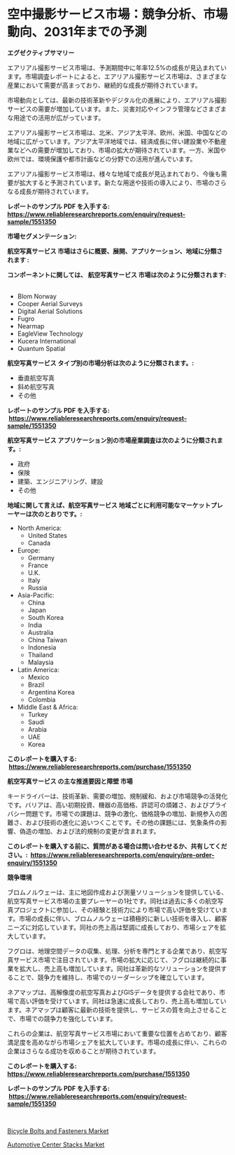 <p><h1>空中撮影サービス市場：競争分析、市場動向、2031年までの予測</h1></p><p><strong>エグゼクティブサマリー</strong></p>
<p><p>エアリアル撮影サービス市場は、予測期間中に年率12.5%の成長が見込まれています。市場調査レポートによると、エアリアル撮影サービス市場は、さまざまな産業において需要が高まっており、継続的な成長が期待されています。</p><p>市場動向としては、最新の技術革新やデジタル化の進展により、エアリアル撮影サービスの需要が増加しています。また、災害対応やインフラ管理などさまざまな用途での活用が広がっています。</p><p>エアリアル撮影サービス市場は、北米、アジア太平洋、欧州、米国、中国などの地域に広がっています。アジア太平洋地域では、経済成長に伴い建設業や不動産業などへの需要が増加しており、市場の拡大が期待されています。一方、米国や欧州では、環境保護や都市計画などの分野での活用が進んでいます。</p><p>エアリアル撮影サービス市場は、様々な地域で成長が見込まれており、今後も需要が拡大すると予測されています。新たな用途や技術の導入により、市場のさらなる成長が期待されています。</p></p>
<p><strong>レポートのサンプル PDF を入手する: <a href="https://www.reliableresearchreports.com/enquiry/request-sample/1551350">https://www.reliableresearchreports.com/enquiry/request-sample/1551350</a></strong></p>
<p><strong>市場セグメンテーション:</strong></p>
<p><strong> 航空写真サービス 市場はさらに概要、展開、アプリケーション、地域に分類されます :</strong></p>
<p><strong>コンポーネントに関しては、 航空写真サービス 市場は次のように分類されます: &nbsp;</strong></p>
<p><ul><li>Blom Norway</li><li>Cooper Aerial Surveys</li><li>Digital Aerial Solutions</li><li>Fugro</li><li>Nearmap</li><li>EagleView Technology</li><li>Kucera International</li><li>Quantum Spatial</li></ul></p>
<p><strong> 航空写真サービス タイプ別の市場分析は次のように分類されます。:</strong></p>
<p><ul><li>垂直航空写真</li><li>斜め航空写真</li><li>その他</li></ul></p>
<p><strong>レポートのサンプル PDF を入手する: &nbsp;<a href="https://www.reliableresearchreports.com/enquiry/request-sample/1551350">https://www.reliableresearchreports.com/enquiry/request-sample/1551350</a></strong></p>
<p><strong> 航空写真サービス アプリケーション別の市場産業調査は次のように分類されます。:</strong></p>
<p><ul><li>政府</li><li>保険</li><li>建築、エンジニアリング、建設</li><li>その他</li></ul></p>
<p><strong>地域に関して言えば、航空写真サービス 地域ごとに利用可能なマーケットプレーヤーは次のとおりです。:</strong></p>
<p><ul>
    <li>
        North America:
        <ul>
            <li>United States</li>
            <li>Canada</li>
        </ul>
    </li>
    <li>
        Europe:
        <ul>
            <li>Germany</li>
            <li>France</li>
            <li>U.K.</li>
            <li>Italy</li>
            <li>Russia</li>
        </ul>
    </li>
    <li>
        Asia-Pacific:
        <ul>
            <li>China</li>
            <li>Japan</li>
            <li>South Korea</li>
            <li>India</li>
            <li>Australia</li>
            <li>China Taiwan</li>
            <li>Indonesia</li>
            <li>Thailand</li>
            <li>Malaysia</li>
        </ul>
    </li>
    <li>
        Latin America:
        <ul>
            <li>Mexico</li>
            <li>Brazil</li>
            <li>Argentina Korea</li>
            <li>Colombia</li>
        </ul>
    </li>
    <li>
        Middle East & Africa:
        <ul>
            <li>Turkey</li>
            <li>Saudi</li>
            <li>Arabia</li>
            <li>UAE</li>
            <li>Korea</li>
        </ul>
    </li>
    </ul></p>
<p><strong>このレポートを購入する: &nbsp;<a href="https://www.reliableresearchreports.com/purchase/1551350">https://www.reliableresearchreports.com/purchase/1551350</a></strong></p>
<p><strong>航空写真サービス の主な推進要因と障壁 市場</strong></p>
<p><p>キードライバーは、技術革新、需要の増加、規制緩和、および市場競争の活発化です。バリアは、高い初期投資、機器の高価格、許認可の煩雑さ、およびプライバシー問題です。市場での課題は、競争の激化、価格競争の増加、新規参入の困難さ、および技術の進化に追いつくことです。その他の課題には、気象条件の影響、偽造の増加、および法的規制の変更が含まれます。</p></p>
<p><strong>このレポートを購入する前に、質問がある場合は問い合わせるか、共有してください。:&nbsp; <a href="https://www.reliableresearchreports.com/enquiry/pre-order-enquiry/1551350">https://www.reliableresearchreports.com/enquiry/pre-order-enquiry/1551350</a></strong></p>
<p><strong>競争環境</strong></p>
<p><p>ブロムノルウェーは、主に地図作成および測量ソリューションを提供している、航空写真サービス市場の主要プレーヤーの1社です。同社は過去に多くの航空写真プロジェクトに参加し、その経験と技術力により市場で高い評価を受けています。市場の成長に伴い、ブロムノルウェーは積極的に新しい技術を導入し、顧客ニーズに対応しています。同社の売上高は堅調に成長しており、市場シェアを拡大しています。</p><p>フグロは、地理空間データの収集、処理、分析を専門とする企業であり、航空写真サービス市場で注目されています。市場の拡大に応じて、フグロは継続的に事業を拡大し、売上高も増加しています。同社は革新的なソリューションを提供することで、競争力を維持し、市場でのリーダーシップを確立しています。</p><p>ネアマップは、高解像度の航空写真およびGISデータを提供する会社であり、市場で高い評価を受けています。同社は急速に成長しており、売上高も増加しています。ネアマップは顧客に最新の技術を提供し、サービスの質を向上させることで、市場での競争力を強化しています。</p><p>これらの企業は、航空写真サービス市場において重要な位置を占めており、顧客満足度を高めながら市場シェアを拡大しています。市場の成長に伴い、これらの企業はさらなる成功を収めることが期待されています。</p></p>
<p><strong>このレポートを購入する: &nbsp; <a href="https://www.reliableresearchreports.com/purchase/1551350">https://www.reliableresearchreports.com/purchase/1551350</a></strong></p>
<p><strong>レポートのサンプル PDF を入手する: &nbsp;<a href="https://www.reliableresearchreports.com/enquiry/request-sample/1551350">https://www.reliableresearchreports.com/enquiry/request-sample/1551350</a></strong><strong></strong></p>
<p>&nbsp;</p>
<p><p><a href="https://github.com/NorbertYates/Market-Research-Report-List-4/blob/main/bicycle-bolts-and-fasteners-market.md">Bicycle Bolts and Fasteners Market</a></p><p><a href="https://noble-drawer-34c.notion.site/Automotive-Center-Stacks-Market-Size-Global-Industry-Overview-Market-Segmentation-and-Forecast-20-c2a356497f774eb897fdfef86a6cbfa4">Automotive Center Stacks Market</a></p></p>
